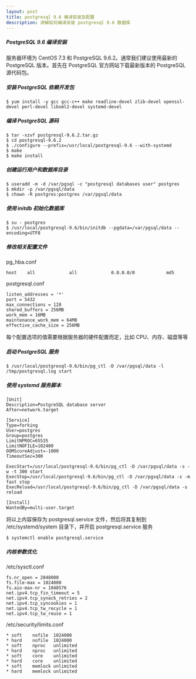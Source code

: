 ```yaml
---
layout: post
title: postgresql 9.6 编译安装及配置
description: 讲解如何编译安装 postgresql 9.6 数据库
---
```


##### PostgreSQL 9.6 编译安装

服务器环境为 CentOS 7.3 和 PostgreSQL 9.6.2。通常我们建议使用最新的 PostgreSQL 版本。首先在 PostgreSQL 官方网站下载最新版本的 PostgreSQL 源代码包。

##### 安装 PostgreSQL 依赖开发包

    $ yum install -y gcc gcc-c++ make readline-devel zlib-devel openssl-devel perl-devel libxml2-devel systemd-devel

##### 编译 PostgreSQL 源码

    $ tar -xzvf postgresql-9.6.2.tar.gz
    $ cd postgresql-9.6.2
    $ ./configure --prefix=/usr/local/postgresql-9.6 --with-systemd
    $ make
    $ make install

##### 创建运行用户和数据库目录

    $ useradd -m -d /var/pgsql -c "postgresql databases user" postgres
    $ mkdir -p /var/pgsql/data
    $ chown -R postgres:postgres /var/pgsql/data

##### 使用 initdb 初始化数据库

    $ su - postgres
    $ /usr/local/postgresql-9.6/bin/initdb --pgdata=/var/pgsql/data --encoding=UTF8

##### 修改相关配置文件

pg_hba.conf

    host    all             all             0.0.0.0/0            md5

postgresql.conf

    listen_addresses = '*'
    port = 5432
    max_connections = 128
    shared_buffers = 256MB
    work_mem = 16MB
    maintenance_work_mem = 64MB
    effective_cache_size = 256MB

每个配置选项的值需要根据服务器的硬件配置而定，比如 CPU、内存、磁盘等等

##### 启动 PostgreSQL 服务

    $ /usr/local/postgresql-9.6/bin/pg_ctl -D /var/pgsql/data -l /tmp/postgresql.log start

##### 使用 systemd 服务脚本

    [Unit]
    Description=PostgreSQL database server
    After=network.target

    [Service]
    Type=forking
    User=postgres
    Group=postgres
    LimitNPROC=65535
    LimitNOFILE=102400
    OOMScoreAdjust=-1000
    TimeoutSec=300

    ExecStart=/usr/local/postgresql-9.6/bin/pg_ctl -D /var/pgsql/data -s -w -t 300 start
    ExecStop=/usr/local/postgresql-9.6/bin/pg_ctl -D /var/pgsql/data -s -m fast stop
    ExecReload=/usr/local/postgresql-9.6/bin/pg_ctl -D /var/pgsql/data -s reload

    [Install]
    WantedBy=multi-user.target

将以上内容保存为 postgresql.service 文件，然后将其复制到 /etc/systemd/system 目录下，并开启 postgresql.service 服务

    $ systemctl enable postgresql.service

##### 内核参数优化

/etc/sysctl.conf

    fs.nr_open = 2048000
    fs.file-max = 1024000
    fs.aio-max-nr = 1048576
    net.ipv4.tcp_fin_timeout = 5
    net.ipv4.tcp_synack_retries = 2
    net.ipv4.tcp_syncookies = 1
    net.ipv4.tcp_tw_recycle = 1
    net.ipv4.tcp_tw_reuse = 1

/etc/security/limits.conf

    * soft    nofile  1024000
    * hard    nofile  1024000
    * soft    nproc   unlimited
    * hard    nproc   unlimited
    * soft    core    unlimited
    * hard    core    unlimited
    * soft    memlock unlimited
    * hard    memlock unlimited

